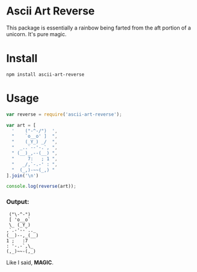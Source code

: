 # Ascii Art Reverse

This package is essentially a rainbow being
farted from the aft portion of a unicorn. It's pure magic.

# Install

`npm install ascii-art-reverse`

# Usage

```javascript
var reverse = require('ascii-art-reverse');

var art = [
  '    ("-^-/")  ',
  "    `o__o' ]  ",
  "    (_Y_) _/  ",
  "  _..`--'-.`, ",
  " (__)_,--(__) ",
  "     7:   ; 1 ",
  "   _/,`-.-' : ",
  "  (_,)-~~(_,) "
].join('\n')

console.log(reverse(art));
```

### Output:

```
 ("\-^-")   
 [ 'o__o`   
 \_ (_Y_)   
,`.-'--`.._ 
(__)--,_(__)
1 ;   :7    
: '-.-`,\_  
(,_)~~-(,_) 
```

Like I said, __MAGIC__.
